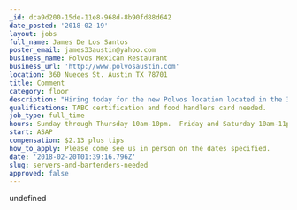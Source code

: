 ```yaml
---
_id: dca9d200-15de-11e8-968d-8b90fd88d642
date_posted: '2018-02-19'
layout: jobs
full_name: James De Los Santos
poster_email: james33austin@yahoo.com
business_name: Polvos Mexican Restaurant
business_url: 'http://www.polvosaustin.com'
location: 360 Nueces St. Austin TX 78701
title: Comment
category: floor
description: "Hiring today for the new Polvos location located in the 360 building downtown!\r\n\r\nWe will be holding a job fair Tuesday Feb 20th and Wednesday Feb 21st. 10am to 4pm.\r\nCome in during those time frames as we will be hiring on the spot.\r\nOur grand opening is March first.\r\n\r\nIf you have any questions please feel free to text James @ 512-487-4624\r\n\r\nPolvos Mexican Restaurant\r\n360 Nueces St, Austin, TX 78701."
qualifications: TABC certification and food handlers card needed.
job_type: full_time
hours: Sunday through Thursday 10am-10pm.  Friday and Saturday 10am-11pm
start: ASAP
compensation: $2.13 plus tips
how_to_apply: Please come see us in person on the dates specified.
date: '2018-02-20T01:39:16.796Z'
slug: servers-and-bartenders-needed
approved: false
---
```

undefined
